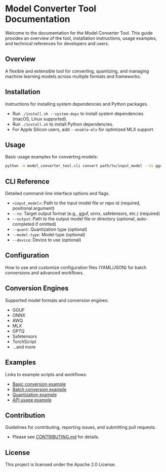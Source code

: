 # Model Converter Tool Documentation

Welcome to the documentation for the Model Converter Tool. This guide provides an overview of the tool, installation instructions, usage examples, and technical references for developers and users.

## Overview
A flexible and extensible tool for converting, quantizing, and managing machine learning models across multiple formats and frameworks.

## Installation
Instructions for installing system dependencies and Python packages.

- Run `./install.sh --system-deps` to install system dependencies (macOS, Linux supported).
- Run `./install.sh` to install Python dependencies.
- For Apple Silicon users, add `--enable-mlx` for optimized MLX support.

## Usage
Basic usage examples for converting models:

```bash
python -m model_converter_tool.cli convert path/to/input_model --to gguf --output path/to/output_model.gguf
```

## CLI Reference
Detailed command-line interface options and flags.

- `<input_model>`: Path to the input model file or repo id (required, positional argument)
- `--to`: Target output format (e.g., gguf, onnx, safetensors, etc.) (required)
- `--output`: Path to the output model file or directory (optional, auto-completed if omitted)
- `--quant`: Quantization type (optional)
- `--model-type`: Model type (optional)
- `--device`: Device to use (optional)

## Configuration
How to use and customize configuration files (YAML/JSON) for batch conversions and advanced workflows.

## Conversion Engines
Supported model formats and conversion engines:

- GGUF
- ONNX
- AWQ
- MLX
- GPTQ
- Safetensors
- TorchScript
- ...and more

## Examples
Links to example scripts and workflows:

- [Basic conversion example](../examples/example_basic.py)
- [Batch conversion example](../examples/example_batch.py)
- [Quantization example](../examples/example_quantization.py)
- [API usage example](../examples/example_api.py)

## Contribution
Guidelines for contributing, reporting issues, and submitting pull requests.

- Please see [CONTRIBUTING.md](../CONTRIBUTING.md) for details.

## License
This project is licensed under the Apache 2.0 License. 